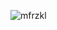 <!-- <p align=center>Computer Science Student</p> -->
<!-- <p align=center>🦕💨</p> -->
<p align="center">
  <p><img src="https://github-readme-stats.vercel.app/api/top-langs?username=mfrzkl&show_icons=true&locale=en&layout=compact&theme=tokyonight" alt="mfrzkl" /></p>
</p>
